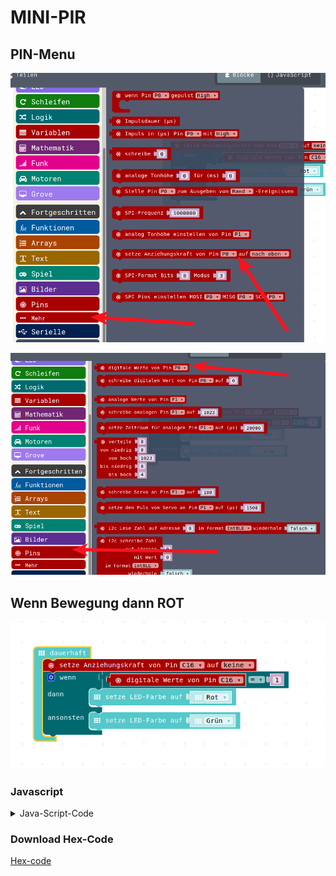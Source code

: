 # MINI-PIR 

## PIN-Menu 


![Menu fuer Input ](pics/Pins_Menu_1.png)


![Menu fuer Abfrage](pics/Pins_Menu_2.png) 

## Wenn Bewegung dann ROT

![Das Programm ](pics/MiniPIR_Sensor.png)



### Javascript


<details>
 <summary>Java-Script-Code</summary>

```js
basic.forever(() => {
    pins.setPull(DigitalPin.C16, PinPullMode.PullNone)
    if (pins.digitalReadPin(DigitalPin.C16) == 1) {
        basic.setLedColor(Colors.Red)
    } else {
        basic.setLedColor(Colors.Green)
    }
})


```
</details>


### Download Hex-Code

[Hex-code](code/mini-Grove_Mini_Pir01.hex)


